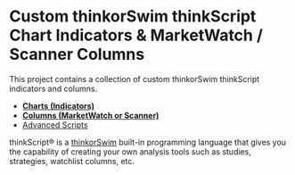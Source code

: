 # Custom thinkorSwim thinkScript Chart Indicators &  MarketWatch / Scanner Columns

This project contains a collection of custom thinkorSwim thinkScript indicators and columns.

- [**Charts (Indicators)**](./Chart-Scripts.md)  
- [**Columns (MarketWatch or Scanner)**](./Column-Scrits.md) 
- [Advanced Scripts](./Advanced-Scripts.md)


thinkScript® is a [thinkorSwim](https://toslc.thinkorswim.com/center) built-in programming language that gives you the capability of creating your own analysis tools such as studies, strategies, watchlist columns, etc.




